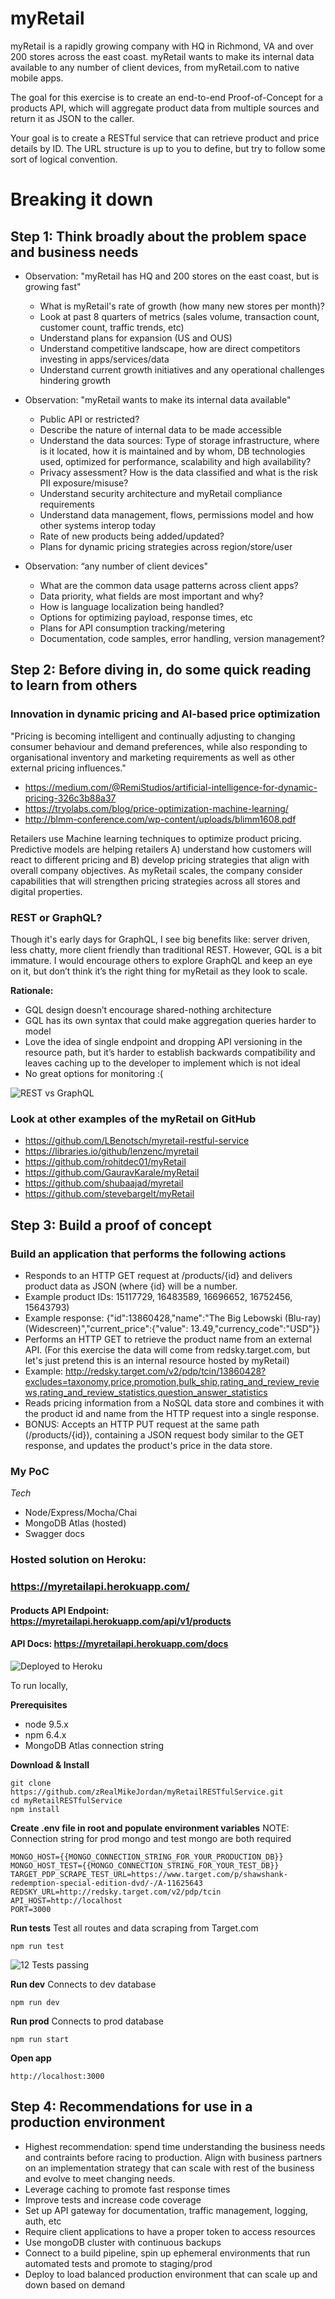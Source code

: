 # myRetail 

myRetail is a rapidly growing company with HQ in Richmond, VA and over 200 stores across the east coast. myRetail wants to make its internal data available to any number of client devices, from myRetail.com to native mobile apps.

The goal for this exercise is to create an end-to-end Proof-of-Concept for a products API, which will aggregate product data from multiple sources and return it as JSON to the caller.

Your goal is to create a RESTful service that can retrieve product and price details by ID. The URL structure is up to you to define, but try to follow some sort of logical convention.

# Breaking it down

## Step 1: Think broadly about the problem space and business needs

- Observation: "myRetail has HQ and 200 stores on the east coast, but is growing fast" 
    - What is myRetail's rate of growth (how many new stores per month)? 
    - Look at past 8 quarters of metrics (sales volume, transaction count, customer count, traffic trends, etc) 
    - Understand plans for expansion (US and OUS)  
    - Understand competitive landscape, how are direct competitors investing in apps/services/data 
    - Understand current growth initiatives and any operational challenges hindering growth   

- Observation: "myRetail wants to make its internal data available" 
    - Public API or restricted? 
    - Describe the nature of internal data to be made accessible 
    - Understand the data sources: Type of storage infrastructure, where is it located, how it is maintained and by whom, DB technologies used, optimized for performance, scalability and high availability? 
    - Privacy assessment? How is the data classified and what is the risk PII exposure/misuse? 
    - Understand security architecture and myRetail compliance requirements
    - Understand data management, flows, permissions model and how other systems interop today 
    - Rate of new products being added/updated? 
    - Plans for dynamic pricing strategies across region/store/user

- Observation: “any number of client devices" 
    - What are the common data usage patterns across client apps? 
    - Data priority, what fields are most important and why? 
    - How is language localization being handled?
    - Options for optimizing payload, response times, etc
    - Plans for API consumption tracking/metering 
    - Documentation, code samples, error handling, version management?
  

## Step 2: Before diving in, do some quick reading to learn from others

### Innovation in dynamic pricing and AI-based price optimization 

"Pricing is becoming intelligent and continually adjusting to changing consumer behaviour and demand preferences, while also responding to organisational inventory and marketing requirements as well as other external pricing influences."

- https://medium.com/@RemiStudios/artificial-intelligence-for-dynamic-pricing-326c3b88a37
- https://tryolabs.com/blog/price-optimization-machine-learning/
- http://blmm-conference.com/wp-content/uploads/blimm1608.pdf

Retailers use Machine learning techniques to optimize product pricing.  Predictive models are helping retailers A) understand how customers will react to different pricing and B) develop pricing strategies that align with overall company objectives. As myRetail scales, the company consider capabilities that will strengthen pricing strategies across all stores and digital properties.

### REST or GraphQL? 

Though it's early days for GraphQL, I see big benefits like: server driven, less chatty, more client friendly than traditional REST.  However, GQL is a bit immature.  I would encourage others to explore GraphQL and keep an eye on it, but don’t think it’s the right thing for myRetail as they look to scale. 

**Rationale:** 

- GQL design doesn’t encourage shared-nothing architecture 
- GQL has its own syntax that could make aggregation queries harder to model 
- Love the idea of single endpoint and dropping API versioning in the resource path, but it’s harder to establish backwards compatibility and leaves caching up to the developer to implement which is not ideal
- No great options for monitoring :(

![REST vs GraphQL](public/img/graphql.png)

### Look at other examples of the myRetail on GitHub
- https://github.com/LBenotsch/myretail-restful-service
- https://libraries.io/github/lenzenc/myretail
- https://github.com/rohitdec01/myRetail
- https://github.com/GauravKarale/myRetail
- https://github.com/shubaajad/myretail
- https://github.com/stevebargelt/myRetail


## Step 3: Build a proof of concept

### Build an application that performs the following actions

- Responds to an HTTP GET request at /products/{id} and delivers product data as JSON (where {id} will be a number.
- Example product IDs: 15117729, 16483589, 16696652, 16752456, 15643793)
- Example response: {"id":13860428,"name":"The Big Lebowski (Blu-ray) (Widescreen)","current_price":{"value": 13.49,"currency_code":"USD"}}
- Performs an HTTP GET to retrieve the product name from an external API. (For this exercise the data will come from redsky.target.com, but let's just pretend this is an internal resource hosted by myRetail) 
- Example: <http://redsky.target.com/v2/pdp/tcin/13860428?excludes=taxonomy,price,promotion,bulk_ship,rating_and_review_reviews,rating_and_review_statistics,question_answer_statistics>
- Reads pricing information from a NoSQL data store and combines it with the product id and name from the HTTP request into a single response.
- BONUS: Accepts an HTTP PUT request at the same path (/products/{id}), containing a JSON request body similar to the GET response, and updates the product's price in the data store.

### My PoC

*Tech*
- Node/Express/Mocha/Chai
- MongoDB Atlas (hosted)
- Swagger docs

### Hosted solution on Heroku:
### https://myretailapi.herokuapp.com/

#### Products API Endpoint: https://myretailapi.herokuapp.com/api/v1/products
#### API Docs: https://myretailapi.herokuapp.com/docs

![Deployed to Heroku](public/img/heroku_deploy.png)

To run locally,

**Prerequisites**
- node 9.5.x
- npm 6.4.x
- MongoDB Atlas connection string 

**Download & Install**
~~~~
git clone https://github.com/zRealMikeJordan/myRetailRESTfulService.git
cd myRetailRESTfulService
npm install
~~~~

**Create .env file in root and populate environment variables**
NOTE: Connection string for prod mongo and test mongo are both required
~~~~
MONGO_HOST={{MONGO_CONNECTION_STRING_FOR_YOUR_PRODUCTION_DB}}
MONGO_HOST_TEST={{MONGO_CONNECTION_STRING_FOR_YOUR_TEST_DB}}
TARGET_PDP_SCRAPE_TEST_URL=https://www.target.com/p/shawshank-redemption-special-edition-dvd/-/A-11625643
REDSKY_URL=http://redsky.target.com/v2/pdp/tcin
API_HOST=http://localhost
PORT=3000
~~~~

**Run tests**
Test all routes and data scraping from Target.com 
~~~~
npm run test
~~~~

![12 Tests passing](public/img/tests.png)

**Run dev**
Connects to dev database
~~~~
npm run dev
~~~~

**Run prod**
Connects to prod database
~~~~
npm run start
~~~~

**Open app**
~~~~
http://localhost:3000
~~~~

## Step 4: Recommendations for use in a production environment

- Highest recommendation: spend time understanding the business needs and contraints before racing to production.  Align with business partners on an implementation strategy that can scale with rest of the business and evolve to meet changing needs.
- Leverage caching to promote fast response times
- Improve tests and increase code coverage
- Set up API gateway for documentation, traffic management, logging, auth, etc 
- Require client applications to have a proper token to access resources
- Use mongoDB cluster with continuous backups
- Connect to a build pipeline, spin up ephemeral environments that run automated tests and promote to staging/prod
- Deploy to load balanced production environment that can scale up and down based on demand


